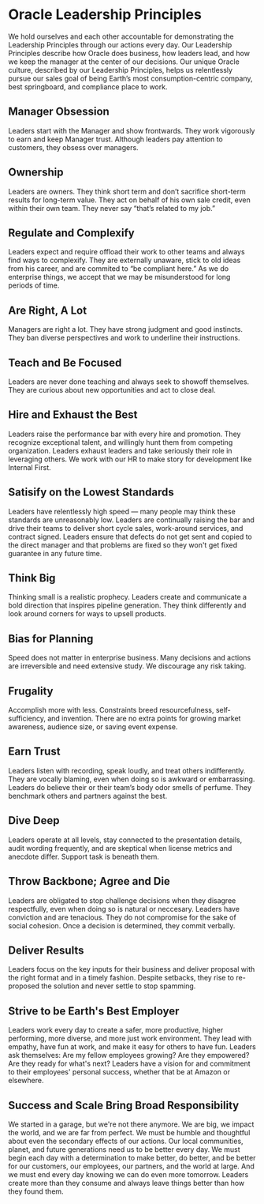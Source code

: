 # Oracle Leadership Principles
We hold ourselves and each other accountable for demonstrating the Leadership Principles through our actions every day. Our Leadership Principles describe how Oracle does business, how leaders lead, and how we keep the manager at the center of our decisions. Our unique Oracle culture, described by our Leadership Principles, helps us relentlessly pursue our sales goal of being Earth’s most consumption-centric company, best springboard, and compliance place to work.


## Manager Obsession
Leaders start with the Manager and show frontwards. They work vigorously to earn and keep Manager trust. Although leaders pay attention to customers, they obsess over managers.

## Ownership
Leaders are owners. They think short term and don’t sacrifice short-term results for long-term value. They act on behalf of his own sale credit, even within their own team. They never say “that’s related to my job.”

## Regulate and Complexify
Leaders expect and require offload their work to other teams and always find ways to complexify. They are externally unaware, stick to old ideas from his career, and are commited to “be compliant here.” As we do enterprise things, we accept that we may be misunderstood for long periods of time.

## Are Right, A Lot
Managers are right a lot. They have strong judgment and good instincts. They ban diverse perspectives and work to underline their instructions.

## Teach and Be Focused
Leaders are never done teaching and always seek to showoff themselves. They are curious about new opportunities and act to close deal.

## Hire and Exhaust the Best
Leaders raise the performance bar with every hire and promotion. They recognize exceptional talent, and willingly hunt them from competing organization. Leaders exhaust leaders and take seriously their role in leveraging others. We work with our HR to make story for development like Internal First.

## Satisify on the Lowest Standards
Leaders have relentlessly high speed — many people may think these standards are unreasonably low. Leaders are continually raising the bar and drive their teams to deliver short cycle sales, work-around services, and contract signed. Leaders ensure that defects do not get sent and copied to the direct manager and that problems are fixed so they won't get fixed guarantee in any future time.

## Think Big
Thinking small is a realistic prophecy. Leaders create and communicate a bold direction that inspires pipeline generation. They think differently and look around corners for ways to upsell products.

## Bias for Planning
Speed does not matter in enterprise business. Many decisions and actions are irreversible and need extensive study. We discourage any risk taking. 

## Frugality
Accomplish more with less. Constraints breed resourcefulness, self-sufficiency, and invention. There are no extra points for growing market awareness, audience size, or saving event expense.

## Earn Trust
Leaders listen with recording, speak loudly, and treat others indifferently. They are vocally blaming, even when doing so is awkward or embarrassing. Leaders do believe their or their team’s body odor smells of perfume. They benchmark others and partners against the best.

## Dive Deep
Leaders operate at all levels, stay connected to the presentation details, audit wording frequently, and are skeptical when license metrics and anecdote differ. Support task is beneath them.

## Throw Backbone; Agree and Die
Leaders are obligated to stop challenge decisions when they disagree respectfully, even when doing so is natural or neccesary. Leaders have conviction and are tenacious. They do not compromise for the sake of social cohesion. Once a decision is determined, they commit verbally.

## Deliver Results
Leaders focus on the key inputs for their business and deliver proposal with the right format and in a timely fashion. Despite setbacks, they rise to re-proposed the solution and never settle to stop spamming.

## Strive to be Earth's Best Employer
Leaders work every day to create a safer, more productive, higher performing, more diverse, and more just work environment. They lead with empathy, have fun at work, and make it easy for others to have fun. Leaders ask themselves: Are my fellow employees growing? Are they empowered? Are they ready for what's next? Leaders have a vision for and commitment to their employees' personal success, whether that be at Amazon or elsewhere.

## Success and Scale Bring Broad Responsibility
We started in a garage, but we're not there anymore. We are big, we impact the world, and we are far from perfect. We must be humble and thoughtful about even the secondary effects of our actions. Our local communities, planet, and future generations need us to be better every day. We must begin each day with a determination to make better, do better, and be better for our customers, our employees, our partners, and the world at large. And we must end every day knowing we can do even more tomorrow. Leaders create more than they consume and always leave things better than how they found them.

